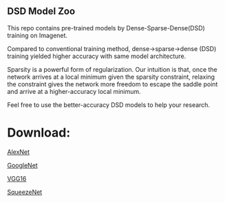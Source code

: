 ## DSD Model Zoo

This repo contains pre-trained models by Dense-Sparse-Dense(DSD) training on Imagenet.

Compared to conventional training method, dense→sparse→dense (DSD) training yielded higher
accuracy with same model architecture.

Sparsity is a powerful form of regularization. Our intuition is that, once the network arrives at a
local minimum given the sparsity constraint, relaxing the constraint gives the network more
freedom to escape the saddle point and arrive at a higher-accuracy local minimum.

Feel free to use the better-accuracy DSD models to help your research.

# Download:
[AlexNet](https://1drv.ms/u/s!AkOf0kjGMRd2bYhyLGPP0nffD2k)

[GoogleNet](https://1drv.ms/u/s!AkOf0kjGMRd2bAohUrIhGI8T_TI)

[VGG16](https://1drv.ms/u/s!AkOf0kjGMRd2b0Wctt6d3NFNz3g)

[SqueezeNet](https://1drv.ms/u/s!AkOf0kjGMRd2bgMQDqHa43dNYVM)

